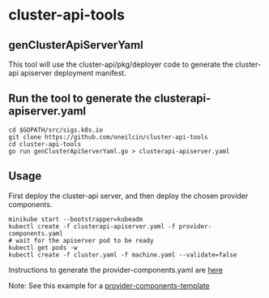 # cluster-api-tools

## genClusterApiServerYaml

This tool will use the cluster-api/pkg/deployer code to generate the cluster-api apiserver deployment manifest.

## Run the tool to generate the clusterapi-apiserver.yaml

    cd $GOPATH/src/sigs.k8s.io
    git clone https://github.com/oneilcin/cluster-api-tools
    cd cluster-api-tools
    go run genClusterApiServerYaml.go > clusterapi-apiserver.yaml

## Usage

First deploy the cluster-api server, and then deploy the chosen provider components.

    minikube start --bootstrapper=kubeadm
    kubectl create -f clusterapi-apiserver.yaml -f provider-components.yaml
    # wait for the apiserver pod to be ready
    kubectl get pods -w
    kubectl create -f cluster.yaml -f machine.yaml --validate=false

Instructions to generate the provider-components.yaml are [here](https://github.com/samsung-cnct/cluster-api-provider-ssh/blob/master/clusterctl/examples/ssh/README.md)

Note: See this example for a [provider-components-template](https://github.com/samsung-cnct/cluster-api-provider-ssh/blob/master/clusterctl/examples/ssh/provider-components.yaml.template)
